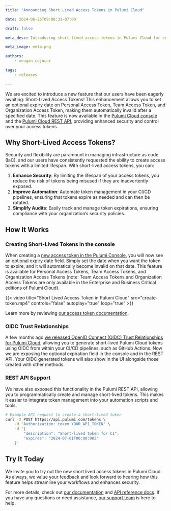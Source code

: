 ```yaml
---
title: "Announcing Short Lived Access Tokens in Pulumi Cloud"

date: 2024-06-25T09:08:31-07:00

draft: false

meta_desc: Introducing short-lived access tokens in Pulumi Cloud for enhanced security and flexibility, now available in the console and REST API.

meta_image: meta.png

authors:
    - meagan-cojocar

tags:
    - releases

---
```


We are excited to introduce a new feature that our users have been eagerly awaiting: Short-Lived Access Tokens! This enhancement allows you to set an optional expiry date on Personal Access Token, Team Access Token, and Organization Access Token, making them automatically invalid after a specified date. This feature is now available in the [Pulumi Cloud console](https://app.pulumi.com) and the [Pulumi Cloud REST API](/docs/pulumi-cloud/cloud-rest-api), providing enhanced security and control over your access tokens.

<!--more-->

## Why Short-Lived Access Tokens?

Security and flexibility are paramount in managing infrastructure as code (IaC), and our users have consistently requested the ability to create access tokens with a limited lifespan. With short-lived access tokens, you can:

1. **Enhance Security**: By limiting the lifespan of your access tokens, you reduce the risk of tokens being misused if they are inadvertently exposed.
2. **Improve Automation**: Automate token management in your CI/CD pipelines, ensuring that tokens expire as needed and can then be rotated.
3. **Simplify Audits**: Easily track and manage token expirations, ensuring compliance with your organization’s security policies.

## How It Works

### Creating Short-Lived Tokens in the console

When creating a [new access token in the Pulumi Console](/docs/pulumi-cloud/access-management/access-tokens), you will now see an optional expiry date field. Simply set the date when you want the token to expire, and it will automatically become invalid on that date. This feature is available for Personal Access Tokens, Team Access Tokens, and Organization Access Tokens (note: Team Access Tokens and Organization Access Tokens are only available in the Enterprise and Business Critical editions of Pulumi Cloud).

{{< video title="Short Lived Access Token in Pulumi Cloud" src="create-token.mp4" controls="false" autoplay="true" loop="true" >}}

Learn more by reviewing [our access token documentation](/docs/pulumi-cloud/access-management/access-tokens).

### OIDC Trust Relationships

A few months ago [we released OpenID Connect (OIDC) Trust Relationships for Pulumi Cloud](/blog/oidc-trust-relationships), allowing you to generate short-lived Pulumi Cloud tokens using OIDC from within your CI/CD pipelines, such as GitHub Actions. Now we are exposing the optional expiration field in the console and in the REST API. Your OIDC generated tokens will also show in the UI alongside those created with other methods.

### REST API Support

We have also exposed this functionality in the Pulumi REST API, allowing you to programmatically create and manage short-lived tokens. This makes it easier to integrate token management into your automation scripts and tools.

```bash
# Example API request to create a short-lived token
curl -X POST https://api.pulumi.com/tokens \
    -H "Authorization: token YOUR_API_TOKEN" \
    -d '{
        "description": "Short-lived token for CI",
        "expires": "2024-07-01T00:00:00Z"
    }'
```

## Try It Today

We invite you to try out the new short lived access tokens in Pulumi Cloud. As always, we value your feedback and look forward to hearing how this feature helps streamline your workflows and enhances security.

For more details, check out [our documentation](/docs/pulumi-cloud/access-management/access-tokens) and [API reference docs](/docs/pulumi-cloud/cloud-rest-api). If you have any questions or need assistance, [our support team](https://support.pulumi.com/hc/en-us) is here to help.

